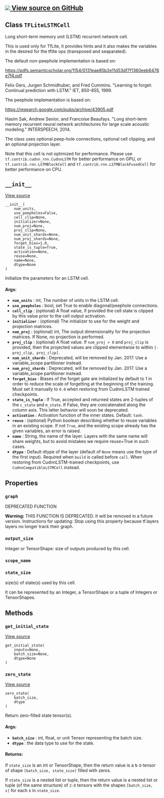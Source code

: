 [ ![](https://tensorflow.google.cn/images/GitHub-Mark-32px.png) View source on
GitHub
](https://github.com/tensorflow/tensorflow/blob/r2.0/tensorflow/lite/experimental/examples/lstm/rnn_cell.py#L160-L528)  
---  
  
## Class `TFLiteLSTMCell`

Long short-term memory unit (LSTM) recurrent network cell.

This is used only for TfLite, it provides hints and it also makes the
variables in the desired for the tflite ops (transposed and seaparated).

The default non-peephole implementation is based on:

https://pdfs.semanticscholar.org/1154/0131eae85b2e11d53df7f1360eeb6476e7f4.pdf

Felix Gers, Jurgen Schmidhuber, and Fred Cummins. "Learning to forget:
Continual prediction with LSTM." IET, 850-855, 1999.

The peephole implementation is based on:

https://research.google.com/pubs/archive/43905.pdf

Hasim Sak, Andrew Senior, and Francoise Beaufays. "Long short-term memory
recurrent neural network architectures for large scale acoustic modeling."
INTERSPEECH, 2014.

The class uses optional peep-hole connections, optional cell clipping, and an
optional projection layer.

Note that this cell is not optimized for performance. Please use
`tf.contrib.cudnn_rnn.CudnnLSTM` for better performance on GPU, or
`tf.contrib.rnn.LSTMBlockCell` and `tf.contrib.rnn.LSTMBlockFusedCell` for
better performance on CPU.

## `__init__`

[View
source](https://github.com/tensorflow/tensorflow/blob/r2.0/tensorflow/lite/experimental/examples/lstm/rnn_cell.py#L190-L274)

    
    
    __init__(
        num_units,
        use_peepholes=False,
        cell_clip=None,
        initializer=None,
        num_proj=None,
        proj_clip=None,
        num_unit_shards=None,
        num_proj_shards=None,
        forget_bias=1.0,
        state_is_tuple=True,
        activation=None,
        reuse=None,
        name=None,
        dtype=None
    )
    

Initialize the parameters for an LSTM cell.

#### Args:

  * **`num_units`** : int, The number of units in the LSTM cell.
  * **`use_peepholes`** : bool, set True to enable diagonal/peephole connections.
  * **`cell_clip`** : (optional) A float value, if provided the cell state is clipped by this value prior to the cell output activation.
  * **`initializer`** : (optional) The initializer to use for the weight and projection matrices.
  * **`num_proj`** : (optional) int, The output dimensionality for the projection matrices. If None, no projection is performed.
  * **`proj_clip`** : (optional) A float value. If `num_proj > 0` and `proj_clip` is provided, then the projected values are clipped elementwise to within `[-proj_clip, proj_clip]`.
  * **`num_unit_shards`** : Deprecated, will be removed by Jan. 2017. Use a variable_scope partitioner instead.
  * **`num_proj_shards`** : Deprecated, will be removed by Jan. 2017. Use a variable_scope partitioner instead.
  * **`forget_bias`** : Biases of the forget gate are initialized by default to 1 in order to reduce the scale of forgetting at the beginning of the training. Must set it manually to `0.0` when restoring from CudnnLSTM trained checkpoints.
  * **`state_is_tuple`** : If True, accepted and returned states are 2-tuples of the `c_state` and `m_state`. If False, they are concatenated along the column axis. This latter behavior will soon be deprecated.
  * **`activation`** : Activation function of the inner states. Default: `tanh`.
  * **`reuse`** : (optional) Python boolean describing whether to reuse variables in an existing scope. If not `True`, and the existing scope already has the given variables, an error is raised.
  * **`name`** : String, the name of the layer. Layers with the same name will share weights, but to avoid mistakes we require reuse=True in such cases.
  * **`dtype`** : Default dtype of the layer (default of `None` means use the type of the first input). Required when `build` is called before `call`. When restoring from CudnnLSTM-trained checkpoints, use `CudnnCompatibleLSTMCell` instead.

## Properties

### `graph`

DEPRECATED FUNCTION

**Warning:** THIS FUNCTION IS DEPRECATED. It will be removed in a future
version. Instructions for updating: Stop using this property because tf.layers
layers no longer track their graph.

### `output_size`

Integer or TensorShape: size of outputs produced by this cell.

### `scope_name`

### `state_size`

size(s) of state(s) used by this cell.

It can be represented by an Integer, a TensorShape or a tuple of Integers or
TensorShapes.

## Methods

### `get_initial_state`

[View
source](https://github.com/tensorflow/tensorflow/blob/r2.0/tensorflow/python/ops/rnn_cell_impl.py#L281-L309)

    
    
    get_initial_state(
        inputs=None,
        batch_size=None,
        dtype=None
    )
    

### `zero_state`

[View
source](https://github.com/tensorflow/tensorflow/blob/r2.0/tensorflow/python/ops/rnn_cell_impl.py#L311-L340)

    
    
    zero_state(
        batch_size,
        dtype
    )
    

Return zero-filled state tensor(s).

#### Args:

  * **`batch_size`** : int, float, or unit Tensor representing the batch size.
  * **`dtype`** : the data type to use for the state.

#### Returns:

If `state_size` is an int or TensorShape, then the return value is a `N-D`
tensor of shape `[batch_size, state_size]` filled with zeros.

If `state_size` is a nested list or tuple, then the return value is a nested
list or tuple (of the same structure) of `2-D` tensors with the shapes
`[batch_size, s]` for each s in `state_size`.

